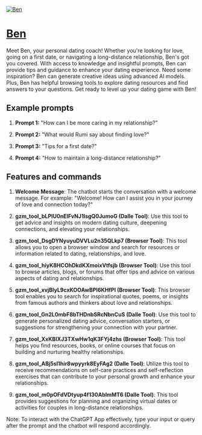 [![Ben](https://files.oaiusercontent.com/file-gDctln3U96KU5PeJrKsiWQcE?se=2123-10-18T16%3A53%3A13Z&sp=r&sv=2021-08-06&sr=b&rscc=max-age%3D31536000%2C%20immutable&rscd=attachment%3B%20filename%3D29461916-19c7-40d1-a992-34df63108ba7.png&sig=JvJFjL7%2BzjbKZq4BN13aENuQtIzIBF03hmZ5U8x3ync%3D)](https://chat.openai.com/g/g-D85qNSL83-ben)

# [Ben](https://chat.openai.com/g/g-D85qNSL83-ben)

Meet Ben, your personal dating coach! Whether you're looking for love, going on a first date, or navigating a long-distance relationship, Ben's got you covered. With access to knowledge and insightful prompts, Ben can provide tips and guidance to enhance your dating experience. Need some inspiration? Ben can generate creative ideas using advanced AI models. Plus, Ben has helpful browsing tools to explore dating resources and find answers to your questions. Get ready to level up your dating game with Ben!

## Example prompts

1. **Prompt 1:** "How can I be more caring in my relationship?"

2. **Prompt 2:** "What would Rumi say about finding love?"

3. **Prompt 3:** "Tips for a first date?"

4. **Prompt 4:** "How to maintain a long-distance relationship?"

## Features and commands

1. **Welcome Message**: The chatbot starts the conversation with a welcome message. For example: "Welcome! How can I assist you in your journey of love and connection today?"

2. **gzm_tool_bLPIU0nEIFvNJ1lsgQ0JumoG (Dalle Tool)**: Use this tool to get advice and insights on modern dating culture, deepening connections, and elevating your relationships.

3. **gzm_tool_DsgDYNyuyuDVVLu2n35QLkp7 (Browser Tool)**: This tool allows you to open a browser window and search for resources or information related to dating, relationships, and love.

4. **gzm_tool_hiyK8HCOhDkdKXmoixVtfsjb (Browser Tool)**: Use this tool to browse articles, blogs, or forums that offer tips and advice on various aspects of dating and relationships.

5. **gzm_tool_xvjBlyL9cxKOOAwBPI6KHfPI (Browser Tool)**: This browser tool enables you to search for inspirational quotes, poems, or insights from famous authors and thinkers about love and relationships.

6. **gzm_tool_Gn2L0mbF8bTHDnbSRcNbnCuS (Dalle Tool)**: Use this tool to generate personalized dating advice, conversation starters, or suggestions for strengthening your connection with your partner.

7. **gzm_tool_XxKBIXJ3TXwHw1qK3FYj4zhs (Browser Tool)**: This tool helps you find resources, books, or online courses that focus on building and nurturing healthy relationships.

8. **gzm_tool_ABj5sl1hir8wpyyrk8EyFAg2 (Dalle Tool)**: Utilize this tool to receive recommendations on self-care practices and self-reflection exercises that can contribute to your personal growth and enhance your relationships.

9. **gzm_tool_m0pOFdVDtyup4f130AblmMT6 (Dalle Tool)**: This tool provides suggestions for planning and organizing virtual dates or activities for couples in long-distance relationships.

Note: To interact with the ChatGPT App effectively, type your input or query after the prompt and the chatbot will respond accordingly.